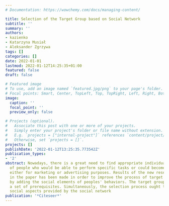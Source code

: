 ```yaml
---
# Documentation: https://wowchemy.com/docs/managing-content/

title: Selection of the Target Group based on Social Network
subtitle: ''
summary: ''
authors:
- kazienko
- Katarzyna Musiał
- Aleksander Zgrzywa
tags: []
categories: []
date: 2022-01-01
lastmod: 2022-01-12T14:25:35+01:00
featured: false
draft: false

# Featured image
# To use, add an image named `featured.jpg/png` to your page's folder.
# Focal points: Smart, Center, TopLeft, Top, TopRight, Left, Right, BottomLeft, Bottom, BottomRight.
image:
  caption: ''
  focal_point: ''
  preview_only: false

# Projects (optional).
#   Associate this post with one or more of your projects.
#   Simply enter your project's folder or file name without extension.
#   E.g. `projects = ["internal-project"]` references `content/project/deep-learning/index.md`.
#   Otherwise, set `projects = []`.
projects: []
publishDate: '2022-01-12T13:25:35.773542Z'
publication_types:
- '2'
abstract: Nowadays, there is a great need to find appropriate individuals or groups
  of people who would be able to perform specific tasks or could become a target group
  either for marketing or advertising purposes. Results of the new research presented
  in the paper has been made in order to improve the process of target group selection
  by adding the social elements of peoples' behaviors. The target group should fulfill
  a set of prerequisites. Simultaneously, the selection process ought to respect specific
  social aspects provided by the social network
publication: '*Citeseer*'
---
```

